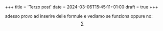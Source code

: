 +++
title = 'Terzo post'
date = 2024-03-06T15:45:11+01:00
draft = true
+++

adesso provo ad inserire delle formule e vediamo se funziona oppure no:
$$\sum $$
